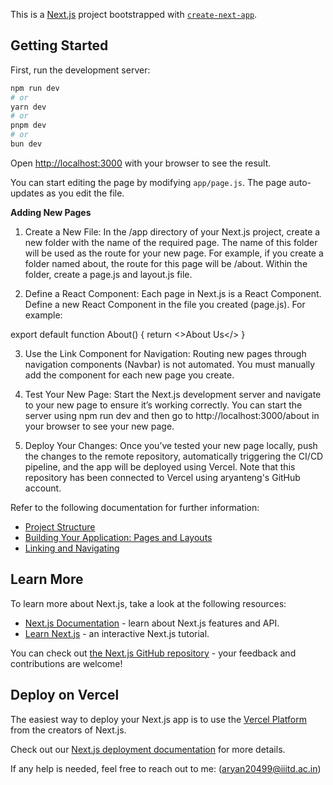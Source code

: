 This is a [Next.js](https://nextjs.org/) project bootstrapped with [`create-next-app`](https://github.com/vercel/next.js/tree/canary/packages/create-next-app).

## Getting Started

First, run the development server:

```bash
npm run dev
# or
yarn dev
# or
pnpm dev
# or
bun dev
```

Open [http://localhost:3000](http://localhost:3000) with your browser to see the result.

You can start editing the page by modifying `app/page.js`. The page auto-updates as you edit the file.

**Adding New Pages**

1. Create a New File: In the /app directory of your Next.js project, create a new folder with the name of the required page. The name of this folder will be used as the route for your new page. For example, if you create a folder named about, the route for this page will be /about. Within the folder, create a page.js and layout.js file.

2. Define a React Component: Each page in Next.js is a React Component. Define a new React Component in the file you created (page.js). For example:

export default function About() {
    return <>About Us</>
}

3. Use the Link Component for Navigation: Routing new pages through navigation components (Navbar) is not automated. You must manually add the <Link> component for each new page you create.

4. Test Your New Page: Start the Next.js development server and navigate to your new page to ensure it’s working correctly. You can start the server using npm run dev and then go to http://localhost:3000/about in your browser to see your new page.

5. Deploy Your Changes: Once you’ve tested your new page locally, push the changes to the remote repository, automatically triggering the CI/CD pipeline, and the app will be deployed using Vercel. Note that this repository has been connected to Vercel using aryanteng's GitHub account.

Refer to the following documentation for further information:

- [Project Structure](https://nextjs.org/docs/getting-started/project-structure)
- [Building Your Application: Pages and Layouts](https://nextjs.org/docs/pages/building-your-application/routing/pages-and-layouts)
- [Linking and Navigating](https://nextjs.org/docs/pages/building-your-application/routing/linking-and-navigating)

## Learn More

To learn more about Next.js, take a look at the following resources:

- [Next.js Documentation](https://nextjs.org/docs) - learn about Next.js features and API.
- [Learn Next.js](https://nextjs.org/learn) - an interactive Next.js tutorial.

You can check out [the Next.js GitHub repository](https://github.com/vercel/next.js/) - your feedback and contributions are welcome!

## Deploy on Vercel

The easiest way to deploy your Next.js app is to use the [Vercel Platform](https://vercel.com/new?utm_medium=default-template&filter=next.js&utm_source=create-next-app&utm_campaign=create-next-app-readme) from the creators of Next.js.

Check out our [Next.js deployment documentation](https://nextjs.org/docs/deployment) for more details.

If any help is needed, feel free to reach out to me: (aryan20499@iiitd.ac.in)

